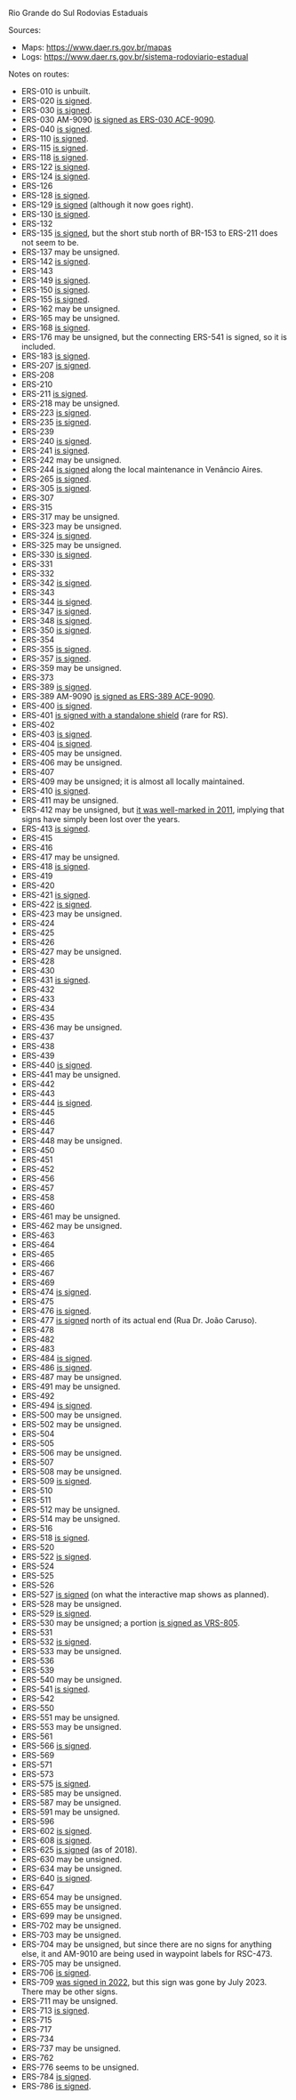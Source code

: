 Rio Grande do Sul Rodovias Estaduais

Sources:
* Maps: https://www.daer.rs.gov.br/mapas
* Logs: https://www.daer.rs.gov.br/sistema-rodoviario-estadual

Notes on routes:
* ERS-010 is unbuilt.
* ERS-020 [is signed](https://www.google.com/maps/@-29.2672747,-50.3202764,3a,15.2y,242.65h,83.92t/data=!3m6!1e1!3m4!1syGz58fdL2gEyGP_wcCKiMw!2e0!7i13312!8i6656?entry=ttu).
* ERS-030 [is signed](https://www.google.com/maps/@-29.8914689,-50.2816957,3a,15y,324.35h,89.42t/data=!3m6!1e1!3m4!1sH-IILHX1Tjld7eMnuq06lQ!2e0!7i16384!8i8192?entry=ttu).
* ERS-030 AM-9090 [is signed as ERS-030 ACE-9090](https://www.google.com/maps/@-29.8969535,-50.2795235,3a,15.2y,106.7h,86.11t/data=!3m6!1e1!3m4!1sxRGIG3L6F2v-2az5iY19GA!2e0!7i16384!8i8192?entry=ttu).
* ERS-040 [is signed](https://www.google.com/maps/@-30.0782288,-51.0398511,3a,15y,134.94h,101.95t/data=!3m7!1e1!3m5!1sS9jgABzbyLAIV5hiMtd2FQ!2e0!5s20120901T000000!7i13312!8i6656?entry=ttu).
* ERS-110 [is signed](https://www.google.com/maps/@-29.2095573,-50.4703651,3a,16.9y,36.52h,86.16t/data=!3m6!1e1!3m4!1s-pJV-ILwhwVlwLNoa2pabw!2e0!7i16384!8i8192?entry=ttu).
* ERS-115 [is signed](https://www.google.com/maps/@-29.6504744,-50.7969923,3a,36.4y,106.5h,89.45t/data=!3m6!1e1!3m4!1swj1C97raj2UqHJcgmOsV-Q!2e0!7i16384!8i8192?entry=ttu).
* ERS-118 [is signed](https://www.google.com/maps/@-29.8280805,-51.1702703,3a,23.6y,128.95h,101.04t/data=!3m6!1e1!3m4!1s7QptUL6AGMYc8uyfrsNj3Q!2e0!7i16384!8i8192?entry=ttu).
* ERS-122 [is signed](https://www.google.com/maps/@-29.6621544,-51.2656627,3a,22.4y,301.28h,87.4t/data=!3m6!1e1!3m4!1s19uND0UpeyqOP34BICHrMg!2e0!7i16384!8i8192?entry=ttu).
* ERS-124 [is signed](https://www.google.com/maps/@-29.6340192,-51.402549,3a,25.2y,327.58h,111.05t/data=!3m6!1e1!3m4!1s2oAn_z8IWUtSMqq6yKrx2w!2e0!7i13312!8i6656?entry=ttu).
* ERS-126 
* ERS-128 [is signed](https://www.google.com/maps/@-29.4616312,-51.8138479,3a,16.7y,25.9h,81.52t/data=!3m6!1e1!3m4!1siwiZD2G_1k4geh1VO5CG9A!2e0!7i16384!8i8192?entry=ttu).
* ERS-129 [is signed](https://www.google.com/maps/@-29.5303873,-51.971384,3a,15.2y,357.11h,83.18t/data=!3m6!1e1!3m4!1su6QCOdsH6kas-S97wwkhJw!2e0!7i16384!8i8192?entry=ttu) (although it now goes right).
* ERS-130 [is signed](https://www.google.com/maps/@-29.4758488,-51.9962021,3a,33.2y,204.17h,84.13t/data=!3m6!1e1!3m4!1shwdSk9MqwDCxM-SdJMN3Og!2e0!7i16384!8i8192?entry=ttu).
* ERS-132 
* ERS-135 [is signed](https://www.google.com/maps/@-27.9897811,-52.2289311,3a,15y,7.8h,87.25t/data=!3m6!1e1!3m4!1sbp14gxf-Ff9X2oQHMC2RLw!2e0!7i16384!8i8192?entry=ttu), but the short stub north of BR-153 to ERS-211 does not seem to be.
* ERS-137 may be unsigned.
* ERS-142 [is signed](https://www.google.com/maps/@-28.61418,-52.7302091,3a,16.6y,51.86h,82.17t/data=!3m6!1e1!3m4!1sazGS--RQLkB3pVQneIjKrQ!2e0!7i13312!8i6656?entry=ttu).
* ERS-143 
* ERS-149 [is signed](https://www.google.com/maps/@-29.72399,-53.3508993,3a,37.3y,240.51h,80.49t/data=!3m6!1e1!3m4!1sVMstK-ump4Z3FpbKc3_G3g!2e0!7i16384!8i8192?entry=ttu).
* ERS-150 [is signed](https://www.google.com/maps/@-27.1099953,-53.3902256,3a,15y,63.01h,94.94t/data=!3m6!1e1!3m4!1s1btUo3L2pdzVaaPTPlc5rw!2e0!7i16384!8i8192?entry=ttu).
* ERS-155 [is signed](https://www.google.com/maps/@-28.2923954,-53.9035492,3a,15y,200.48h,88.86t/data=!3m6!1e1!3m4!1sq819dFPyMCR4UB2FU8XfJg!2e0!7i16384!8i8192?entry=ttu).
* ERS-162 may be unsigned.
* ERS-165 may be unsigned.
* ERS-168 [is signed](https://www.google.com/maps/@-28.1185986,-54.9381831,3a,24.6y,34.16h,83.73t/data=!3m6!1e1!3m4!1sL_IwUTbtiYoHgfphCeW3_Q!2e0!7i16384!8i8192?entry=ttu).
* ERS-176 may be unsigned, but the connecting ERS-541 is signed, so it is included.
* ERS-183 [is signed](https://www.google.com/maps/@-30.7135436,-55.8053984,3a,20y,328.97h,88.78t/data=!3m6!1e1!3m4!1se3RFID5nJwudL1VVy2it7Q!2e0!7i16384!8i8192?entry=ttu).
* ERS-207 [is signed](https://www.google.com/maps/@-27.5644748,-53.9500835,3a,15y,67.8h,85.83t/data=!3m7!1e1!3m5!1sqjoCHViF8V4p4oOcQ8on_A!2e0!5s20211101T000000!7i16384!8i8192?entry=ttu).
* ERS-208 
* ERS-210 
* ERS-211 [is signed](https://www.google.com/maps/@-27.701624,-52.4286279,3a,15y,263.26h,87.35t/data=!3m6!1e1!3m4!1sbVyNlz4s7hX_TA8PEDeQ4w!2e0!7i16384!8i8192?entry=ttu).
* ERS-218 may be unsigned.
* ERS-223 [is signed](https://www.google.com/maps/@-28.6043654,-53.3356307,3a,20.6y,143.64h,87.87t/data=!3m6!1e1!3m4!1sqCWZ0qjVUerjzb7ZjbSmcA!2e0!7i16384!8i8192?entry=ttu).
* ERS-235 [is signed](https://www.google.com/maps/@-29.3795033,-50.8692329,3a,19.9y,78.25h,106.04t/data=!3m6!1e1!3m4!1sIEAiNzm51SrI-ZpSznIedw!2e0!7i16384!8i8192?entry=ttu).
* ERS-239 
* ERS-240 [is signed](https://www.google.com/maps/@-29.701919,-51.2091252,3a,15.9y,95.81h,88.8t/data=!3m6!1e1!3m4!1saudZHwhJgQ0CwqBv6oHqng!2e0!7i16384!8i8192?entry=ttu).
* ERS-241 [is signed](https://www.google.com/maps/@-29.6849779,-54.6672826,3a,15.9y,298.62h,83.99t/data=!3m6!1e1!3m4!1ss1Yv6YBDfadrSc2MCg11qw!2e0!7i16384!8i8192?entry=ttu).
* ERS-242 may be unsigned.
* ERS-244 [is signed](https://www.google.com/maps/@-29.6478601,-52.1991579,3a,15.8y,268.94h,82.21t/data=!3m6!1e1!3m4!1ssyof2q4-15tBXT0mCZrVug!2e0!7i16384!8i8192?entry=ttu) along the local maintenance in Venâncio Aires.
* ERS-265 [is signed](https://www.google.com/maps/@-31.3909475,-52.6956538,3a,20.2y,301.03h,87.41t/data=!3m6!1e1!3m4!1shfJUTT_wjbOi_1-1eIVa3w!2e0!7i16384!8i8192?entry=ttu).
* ERS-305 [is signed](https://www.google.com/maps/@-27.7408835,-54.4882207,3a,15.4y,29.94h,87.79t/data=!3m6!1e1!3m4!1sOQLp9XUBDcdSBelLT6SksQ!2e0!7i16384!8i8192?entry=ttu).
* ERS-307 
* ERS-315 
* ERS-317 may be unsigned.
* ERS-323 may be unsigned.
* ERS-324 [is signed](https://www.google.com/maps/@-27.3419551,-53.1291561,3a,15y,162.79h,89.43t/data=!3m6!1e1!3m4!1s1sN9slKKiW4JVtT62LFQlw!2e0!7i16384!8i8192?entry=ttu).
* ERS-325 may be unsigned.
* ERS-330 [is signed](https://www.google.com/maps/@-27.3636604,-53.7701498,3a,15y,8.92h,85.42t/data=!3m6!1e1!3m4!1spALOZhz4JyRX51JKj0A8dg!2e0!7i16384!8i8192?entry=ttu).
* ERS-331 
* ERS-332 
* ERS-342 [is signed](https://www.google.com/maps/@-28.3453042,-53.9558128,3a,15y,351.02h,86.8t/data=!3m6!1e1!3m4!1sgA3RgnUSRiLaOxMBgJyXCQ!2e0!7i13312!8i6656?entry=ttu).
* ERS-343 
* ERS-344 [is signed](https://www.google.com/maps/@-28.1910694,-54.3227485,3a,23.8y,38.9h,86.92t/data=!3m6!1e1!3m4!1sV5x1x-nb92MVYxU55JQdaA!2e0!7i16384!8i8192?entry=ttu).
* ERS-347 [is signed](https://www.google.com/maps/@-29.406813,-53.0128991,3a,16.5y,75.73h,84.22t/data=!3m6!1e1!3m4!1suQzWStW7vt5Y-z4kieIzDQ!2e0!7i16384!8i8192?entry=ttu).
* ERS-348 [is signed](https://www.google.com/maps/@-29.5627017,-53.626823,3a,18y,264.65h,83.69t/data=!3m6!1e1!3m4!1sy2ha57C-GLukxzU7b9vS3w!2e0!7i16384!8i8192?entry=ttu).
* ERS-350 [is signed](https://www.google.com/maps/@-30.9097738,-51.5039702,3a,26.2y,338.06h,83.58t/data=!3m6!1e1!3m4!1sfjVFkBUkfTZRyQiAnhgK9Q!2e0!7i16384!8i8192?entry=ttu).
* ERS-354 
* ERS-355 [is signed](https://www.google.com/maps/@-28.8980944,-51.5531586,3a,16y,236.6h,88.61t/data=!3m6!1e1!3m4!1sBHnXO3Flsvx8mkPFnCtsdw!2e0!7i16384!8i8192?entry=ttu).
* ERS-357 [is signed](https://www.google.com/maps/@-30.8287595,-53.905838,3a,18.4y,105.85h,84.61t/data=!3m6!1e1!3m4!1scZzR8Y56N-zKOUGiPHAsLg!2e0!7i13312!8i6656?entry=ttu).
* ERS-359 may be unsigned.
* ERS-373 
* ERS-389 [is signed](https://www.google.com/maps/@-29.3240534,-49.7583782,3a,15.1y,194.23h,85.83t/data=!3m6!1e1!3m4!1sLxNHTBx22OTAt7tMSq3qPQ!2e0!7i16384!8i8192?entry=ttu).
* ERS-389 AM-9090 [is signed as ERS-389 ACE-9090](https://www.google.com/maps/@-29.9245061,-50.317241,3a,15y,86.03h,85.58t/data=!3m6!1e1!3m4!1sBo_FFwN1SwNhjrOo9I_Iqw!2e0!7i16384!8i8192?entry=ttu).
* ERS-400 [is signed](https://www.google.com/maps/@-29.4077074,-53.0135589,3a,15y,155.24h,84.43t/data=!3m6!1e1!3m4!1sWCbjwdHpOyb_T1YWB-l-iw!2e0!7i16384!8i8192?entry=ttu).
* ERS-401 [is signed with a standalone shield](https://www.google.com/maps/@-30.055135,-51.5187448,3a,25.4y,28.08h,83.61t/data=!3m7!1e1!3m5!1sCQzAWSUUpHD1E_VMF8XIOg!2e0!5s20220701T000000!7i16384!8i8192?entry=ttu) (rare for RS).
* ERS-402 
* ERS-403 [is signed](https://www.google.com/maps/@-29.9019407,-52.7474161,3a,35y,324.23h,81.27t/data=!3m6!1e1!3m4!1sM_fDxC0_ZmGn5aeyPRi0zg!2e0!7i16384!8i8192?entry=ttu).
* ERS-404 [is signed](https://www.google.com/maps/@-27.9483172,-52.9159677,3a,17.7y,38.65h,86.33t/data=!3m6!1e1!3m4!1syiZX0Tc8I_7X6qCVyFvFKg!2e0!7i16384!8i8192?entry=ttu).
* ERS-405 may be unsigned.
* ERS-406 may be unsigned.
* ERS-407 
* ERS-409 may be unsigned; it is almost all locally maintained.
* ERS-410 [is signed](https://www.google.com/maps/@-29.9038505,-52.7418431,3a,15.6y,342.26h,87.14t/data=!3m6!1e1!3m4!1sKG3H_3INvQq6NQSYLlx4cw!2e0!7i16384!8i8192?entry=ttu).
* ERS-411 may be unsigned.
* ERS-412 may be unsigned, but [it was well-marked in 2011](https://www.google.com/maps/@-29.7115186,-52.5592014,3a,23y,10.86h,78.22t/data=!3m7!1e1!3m5!1sG5wVsFIiNLQL-u5lzm3Wzg!2e0!5s20110701T000000!7i13312!8i6656?entry=ttu), implying that signs have simply been lost over the years.
* ERS-413 [is signed](https://www.google.com/maps/@-29.4665986,-52.0753031,3a,15.8y,113.06h,86.79t/data=!3m6!1e1!3m4!1sGlRilHbyUtvaCpiV-uCiwA!2e0!7i16384!8i8192?entry=ttu).
* ERS-415 
* ERS-416 
* ERS-417 may be unsigned.
* ERS-418 [is signed](https://www.google.com/maps/@-29.6583399,-52.3996504,3a,15.4y,32.16h,85.08t/data=!3m6!1e1!3m4!1sNSviGsZqPh37_Sh5KxWrqQ!2e0!7i16384!8i8192?entry=ttu).
* ERS-419 
* ERS-420 
* ERS-421 [is signed](https://www.google.com/maps/@-29.351318,-52.3838365,3a,15y,70.49h,90.05t/data=!3m6!1e1!3m4!1syzl5zpAfa320oNsH62BIDA!2e0!7i16384!8i8192?entry=ttu).
* ERS-422 [is signed](https://www.google.com/maps/@-29.6027788,-52.2104583,3a,31.5y,141.15h,84.8t/data=!3m6!1e1!3m4!1szVAFM6kAN1qGmeNXLNumVQ!2e0!7i13312!8i6656?entry=ttu).
* ERS-423 may be unsigned.
* ERS-424 
* ERS-425 
* ERS-426 
* ERS-427 may be unsigned.
* ERS-428 
* ERS-430 
* ERS-431 [is signed](https://www.google.com/maps/@-29.121313,-51.545918,3a,15.2y,292.17h,86.27t/data=!3m6!1e1!3m4!1smDv-Wg2-kpDkmic7IiBLvA!2e0!7i16384!8i8192?entry=ttu).
* ERS-432 
* ERS-433 
* ERS-434 
* ERS-435 
* ERS-436 may be unsigned.
* ERS-437 
* ERS-438 
* ERS-439 
* ERS-440 [is signed](https://www.google.com/maps/@-29.7765173,-51.6837483,3a,15.9y,53.42h,105.75t/data=!3m6!1e1!3m4!1sQRWXfMNyuin1d4W2ktF1_w!2e0!7i16384!8i8192?entry=ttu).
* ERS-441 may be unsigned.
* ERS-442 
* ERS-443 
* ERS-444 [is signed](https://www.google.com/maps/@-29.2001565,-51.4646095,3a,15.1y,23.22h,74.38t/data=!3m6!1e1!3m4!1siC29G-KOv4XJOuwZO6ZYJA!2e0!7i16384!8i8192?entry=ttu).
* ERS-445 
* ERS-446 
* ERS-447
* ERS-448 may be unsigned.
* ERS-450 
* ERS-451 
* ERS-452 
* ERS-456 
* ERS-457 
* ERS-458 
* ERS-460 
* ERS-461 may be unsigned.
* ERS-462 may be unsigned.
* ERS-463 
* ERS-464 
* ERS-465 
* ERS-466 
* ERS-467 
* ERS-469 
* ERS-474 [is signed](https://www.google.com/maps/@-29.6554494,-50.6542472,3a,20.9y,180.89h,96.88t/data=!3m6!1e1!3m4!1seo6NCMbsmywKVn11iSfEWQ!2e0!7i16384!8i8192?entry=ttu).
* ERS-475 
* ERS-476 [is signed](https://www.google.com/maps/@-29.1010744,-50.631273,3a,27.5y,308.04h,84.52t/data=!3m6!1e1!3m4!1s61qBqpUg41I92CpVIJ0s2A!2e0!7i16384!8i8192?entry=ttu).
* ERS-477 [is signed](https://www.google.com/maps/@-27.6422276,-52.2452653,3a,15y,208.84h,85.61t/data=!3m6!1e1!3m4!1sdCuuADIJLoOYDgVTE8xh4g!2e0!7i16384!8i8192?entry=ttu) north of its actual end (Rua Dr. João Caruso).
* ERS-478 
* ERS-482 
* ERS-483 
* ERS-484 [is signed](https://www.google.com/maps/@-29.3858488,-50.4359706,3a,15y,70.26h,86.88t/data=!3m6!1e1!3m4!1snwEk_orUnmG4VKKsEszf-A!2e0!7i16384!8i8192?entry=ttu).
* ERS-486 [is signed](https://www.google.com/maps/@-29.5635832,-50.0486176,3a,75y,203.44h,113.44t/data=!3m6!1e1!3m4!1s-uh3FAm36nLgSXIRXNOPOg!2e0!7i16384!8i8192?entry=ttu).
* ERS-487 may be unsigned.
* ERS-491 may be unsigned.
* ERS-492 
* ERS-494 [is signed](https://www.google.com/maps/@-29.2116131,-49.9478393,3a,15y,210.07h,86.42t/data=!3m6!1e1!3m4!1saqB2h7irWYfdxkised3iqA!2e0!7i16384!8i8192?entry=ttu).
* ERS-500 may be unsigned.
* ERS-502 may be unsigned.
* ERS-504 
* ERS-505 
* ERS-506 may be unsigned.
* ERS-507 
* ERS-508 may be unsigned.
* ERS-509 [is signed](https://www.google.com/maps/@-29.6949503,-53.7652747,3a,31.8y,236.76h,88.12t/data=!3m6!1e1!3m4!1sUaeQOY83JD61-QqNO5QOng!2e0!7i16384!8i8192?entry=ttu).
* ERS-510 
* ERS-511 
* ERS-512 may be unsigned.
* ERS-514 may be unsigned.
* ERS-516 
* ERS-518 [is signed](https://www.google.com/maps/@-27.6726156,-53.7998646,3a,15y,44.69h,91.16t/data=!3m6!1e1!3m4!1skcn8XTxxnLWzAPDzpomQMg!2e0!7i16384!8i8192?entry=ttu).
* ERS-520 
* ERS-522 [is signed](https://www.google.com/maps/@-28.4210942,-53.9182934,3a,15.9y,258.26h,85.68t/data=!3m6!1e1!3m4!1sCcHkvcVAeTCXr42B-jwtPA!2e0!7i16384!8i8192?entry=ttu).
* ERS-524 
* ERS-525 
* ERS-526 
* ERS-527 [is signed](https://www.google.com/maps/@-29.08936,-53.8175918,3a,15y,113.59h,87.74t/data=!3m6!1e1!3m4!1stnNUCa_O194_sonjYuc0hg!2e0!7i16384!8i8192?entry=ttu) (on what the interactive map shows as planned).
* ERS-528 may be unsigned.
* ERS-529 [is signed](https://www.google.com/maps/@-29.1728823,-56.4007805,3a,27.9y,12.16h,79.53t/data=!3m6!1e1!3m4!1sxTi8BtPkjsp41uIOFow7dQ!2e0!7i16384!8i8192?entry=ttu).
* ERS-530 may be unsigned; a portion [is signed as VRS-805](https://www.google.com/maps/@-29.6105622,-54.1867551,3a,19.1y,7.32h,86.69t/data=!3m6!1e1!3m4!1sONmKWWGuJ1DlpU3YG3piQA!2e0!7i16384!8i8192?entry=ttu).
* ERS-531 
* ERS-532 [is signed](https://www.google.com/maps/@-29.6485613,-54.5233443,3a,21y,44.62h,83.68t/data=!3m6!1e1!3m4!1sIbSX8UcTxpNynZScJ90-Pg!2e0!7i16384!8i8192?entry=ttu).
* ERS-533 may be unsigned.
* ERS-536 
* ERS-539 
* ERS-540 may be unsigned.
* ERS-541 [is signed](https://www.google.com/maps/@-28.7501534,-55.5952507,3a,15.5y,329.14h,87.58t/data=!3m6!1e1!3m4!1sYRcKRp0-P9XMoMsBf4N3mA!2e0!7i16384!8i8192?entry=ttu).
* ERS-542 
* ERS-550 
* ERS-551 may be unsigned.
* ERS-553 may be unsigned.
* ERS-561 
* ERS-566 [is signed](https://www.google.com/maps/@-29.8026491,-55.8500933,3a,16.2y,351.57h,86.26t/data=!3m6!1e1!3m4!1sBbzdZDiDpHGCqkHCJf_Ajw!2e0!7i16384!8i8192?entry=ttu).
* ERS-569 
* ERS-571 
* ERS-573 
* ERS-575 [is signed](https://www.google.com/maps/@-27.8088851,-54.7817789,3a,15.9y,299.18h,86.72t/data=!3m6!1e1!3m4!1sNfbuH68OO-2WNCuOwaYv9w!2e0!7i16384!8i8192?entry=ttu).
* ERS-585 may be unsigned.
* ERS-587 may be unsigned.
* ERS-591 may be unsigned.
* ERS-596 
* ERS-602 [is signed](https://www.google.com/maps/@-32.1991304,-53.1170296,3a,30.9y,183.8h,78.54t/data=!3m6!1e1!3m4!1sHHiTmP_1Kn9LlqNq_J9TUQ!2e0!7i16384!8i8192?entry=ttu).
* ERS-608 [is signed](https://www.google.com/maps/@-31.6868269,-53.5630177,3a,18.5y,170.49h,83.25t/data=!3m6!1e1!3m4!1sdv7O1jqSluKBSVFwNQG41Q!2e0!7i16384!8i8192?entry=ttu).
* ERS-625 [is signed](https://www.google.com/maps/@-30.7523786,-53.531721,3a,15y,175.68h,86.8t/data=!3m6!1e1!3m4!1sAZfmh-0umGSJ1waa_zMotg!2e0!7i13312!8i6656?entry=ttu) (as of 2018).
* ERS-630 may be unsigned.
* ERS-634 may be unsigned.
* ERS-640 [is signed](https://www.google.com/maps/@-30.2387125,-54.8720056,3a,20.7y,9.43h,86.53t/data=!3m6!1e1!3m4!1sEx7zUfwmBNsZIxchUdCteA!2e0!7i16384!8i8192?entry=ttu).
* ERS-647 
* ERS-654 may be unsigned.
* ERS-655 may be unsigned.
* ERS-699 may be unsigned.
* ERS-702 may be unsigned.
* ERS-703 may be unsigned.
* ERS-704 may be unsigned, but since there are no signs for anything else, it and AM-9010 are being used in waypoint labels for RSC-473.
* ERS-705 may be unsigned.
* ERS-706 [is signed](https://www.google.com/maps/@-31.7304192,-52.8347613,3a,15y,224.08h,90.27t/data=!3m6!1e1!3m4!1sfmwAuPKy_cANwEGu2J3C1A!2e0!7i16384!8i8192?entry=ttu).
* ERS-709 [was signed in 2022](https://www.google.com/maps/@-30.2834823,-51.4101541,3a,16.9y,147.67h,94.5t/data=!3m7!1e1!3m5!1sRLXWqKC41G6RLjWh7dIe2Q!2e0!5s20220401T000000!7i16384!8i8192?entry=ttu), but this sign was gone by July 2023. There may be other signs.
* ERS-711 may be unsigned.
* ERS-713 [is signed](https://www.google.com/maps/@-30.4248937,-51.4706261,3a,17.1y,258.48h,87.38t/data=!3m6!1e1!3m4!1sNaXvo5A50rjcf7qIhomK5Q!2e0!7i16384!8i8192?entry=ttu).
* ERS-715 
* ERS-717 
* ERS-734 
* ERS-737 may be unsigned.
* ERS-762 
* ERS-776 seems to be unsigned.
* ERS-784 [is signed](https://www.google.com/maps/@-30.2058856,-50.317811,3a,48.9y,47.26h,118.45t/data=!3m6!1e1!3m4!1sHW1k91vk-Z_owTlMYK0EqA!2e0!7i16384!8i8192?entry=ttu).
* ERS-786 [is signed](https://www.google.com/maps/@-30.0032742,-50.171352,3a,75y,134.34h,102.91t/data=!3m6!1e1!3m4!1sHzu2EaMz12Fx69HgPw-Evw!2e0!7i16384!8i8192?entry=ttu).
